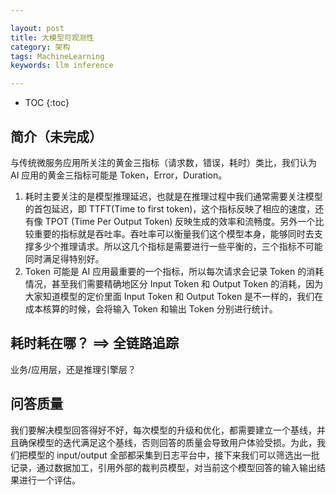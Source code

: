 ```yaml
---

layout: post
title: 大模型可观测性
category: 架构
tags: MachineLearning
keywords: llm inference

---
```


<script>
  MathJax = {
    tex: {
      inlineMath: [['$', '$']], // 支持 $和$$ 作为行内公式分隔符
      displayMath: [['$$', '$$']], // 块级公式分隔符
    },
    svg: {
      fontCache: 'global'
    }
  };
</script>
<script async src="/public/js/mathjax/es5/tex-mml-chtml.js"></script>


* TOC
{:toc}

## 简介（未完成）

与传统微服务应用所关注的黄金三指标（请求数，错误，耗时）类比，我们认为 AI 应用的黄金三指标可能是 Token，Error，Duration。
1. 耗时主要关注的是模型推理延迟，也就是在推理过程中我们通常需要关注模型的首包延迟，即 TTFT(Time to first token)，这个指标反映了相应的速度，还有像 TPOT (Time Per Output Token) 反映生成的效率和流畅度。另外一个比较重要的指标就是吞吐率。吞吐率可以衡量我们这个模型本身，能够同时去支撑多少个推理请求。所以这几个指标是需要进行一些平衡的，三个指标不可能同时满足得特别好。
2. Token 可能是 AI 应用最重要的一个指标，所以每次请求会记录 Token 的消耗情况，甚至我们需要精确地区分 Input Token 和 Output Token 的消耗，因为大家知道模型的定价里面 Input Token 和 Output Token 是不一样的，我们在成本核算的时候，会将输入 Token 和输出 Token 分别进行统计。

## 耗时耗在哪？ ==> 全链路追踪

业务/应用层，还是推理引擎层？

## 问答质量

我们要解决模型回答得好不好，每次模型的升级和优化，都需要建立一个基线，并且确保模型的迭代满足这个基线，否则回答的质量会导致用户体验受损。为此，我们把模型的 input/output 全部都采集到日志平台中，接下来我们可以筛选出一批记录，通过数据加工，引用外部的裁判员模型，对当前这个模型回答的输入输出结果进行一个评估。